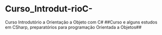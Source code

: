 # Curso_Introdut-rioC-
Curso Introdutório a Orientação a Objeto com C#
##Curso e alguns estudos em CSharp, preparatórios para programação Orientada a Objetos##
